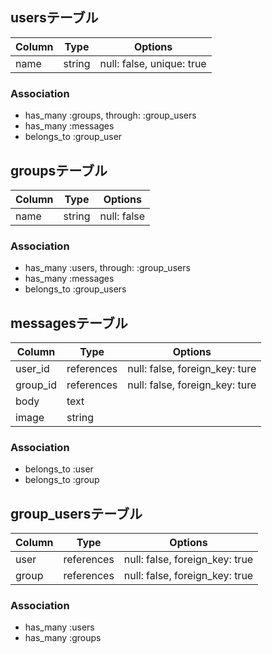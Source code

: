## usersテーブル

|Column|Type|Options|
|------|----|-------|
|name|string|null: false, unique: true|


### Association
- has_many :groups, through: :group_users
- has_many :messages
- belongs_to :group_user

## groupsテーブル

|Column|Type|Options|
|------|----|-------|
|name|string|null: false|

### Association
- has_many :users, through: :group_users
- has_many :messages
- belongs_to :group_users

## messagesテーブル

|Column|Type|Options|
|------|----|-------|
|user_id|references|null: false, foreign_key: ture|
|group_id|references|null: false, foreign_key: ture|
|body|text|
|image|string|

### Association
- belongs_to :user
- belongs_to :group

<!-- 中間テーブル  usersとgroupsテーブルを繋ぐ-->
## group_usersテーブル
|Column|Type|Options|
|------|----|-------|
|user|references|null: false, foreign_key: true|
|group|references|null: false, foreign_key: true|

### Association
- has_many :users
- has_many :groups

